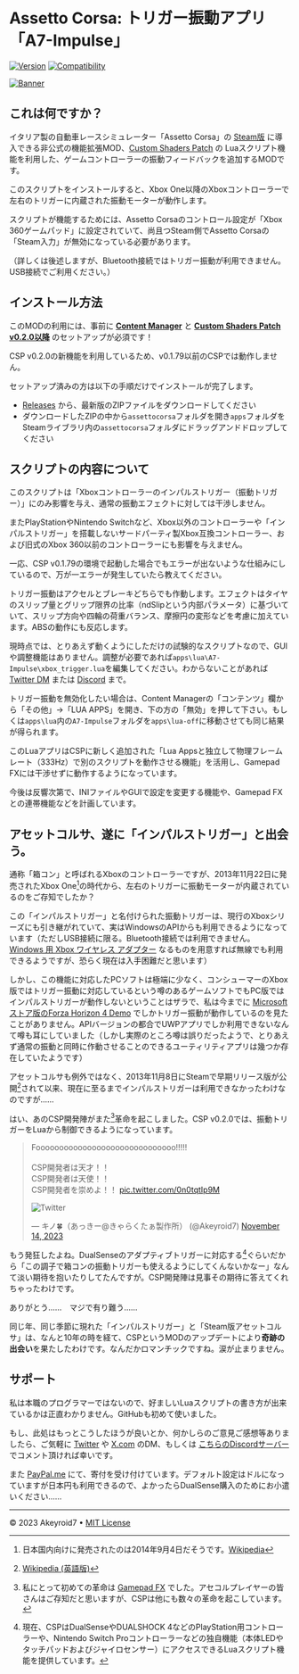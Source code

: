 # Assetto Corsa: トリガー振動アプリ「A7-Impulse」

[![Version](https://img.shields.io/badge/Version-0.0_(Experimental)-blue.svg)](https://github.com/Akeyroid7/a7-impulse/releases)
[![Compatibility](https://img.shields.io/badge/CSP-0.2.0-green.svg)](https://acstuff.ru/patch/#0.2.0)

[![Banner](https://upload.wikimedia.org/wikipedia/commons/thumb/5/5a/Xbox-One-Console-wController-FL.jpg/2560px-Xbox-One-Console-wController-FL.jpg)](https://ja.wikipedia.org/wiki/Xbox_One#/media/%E3%83%95%E3%82%A1%E3%82%A4%E3%83%AB:Xbox-One-Console-wController-FL.jpg)

## これは何ですか？

イタリア製の自動車レースシミュレーター「Assetto Corsa」の [Steam版](https://store.steampowered.com/app/244210/Assetto_Corsa/) に導入できる非公式の機能拡張MOD、[Custom Shaders Patch](https://acstuff.ru/patch/) の Luaスクリプト機能を利用した、ゲームコントローラーの振動フィードバックを追加するMODです。

このスクリプトをインストールすると、Xbox One以降のXboxコントローラーで左右のトリガーに内蔵された振動モーターが動作します。

スクリプトが機能するためには、Assetto Corsaのコントロール設定が「Xbox 360ゲームパッド」に設定されていて、尚且つSteam側でAssetto Corsaの「Steam入力」が無効になっている必要があります。

（詳しくは後述しますが、Bluetooth接続ではトリガー振動が利用できません。USB接続でご利用ください。）

## インストール方法

このMODの利用には、事前に [**Content Manager**](https://assettocorsa.club/content-manager.html) と [**Custom Shaders Patch v0.2.0以降**](https://acstuff.ru/patch/) のセットアップが必須です！

CSP v0.2.0の新機能を利用しているため、v0.1.79以前のCSPでは動作しません。

セットアップ済みの方は以下の手順だけでインストールが完了します。

+ [Releases](https://github.com/Akeyroid7/a7-impulse/releases) から、最新版のZIPファイルをダウンロードしてください
+ ダウンロードしたZIPの中から`assettocorsa`フォルダを開き`apps`フォルダをSteamライブラリ内の`assettocorsa`フォルダにドラッグアンドドロップしてください

## スクリプトの内容について

このスクリプトは「Xboxコントローラーのインパルストリガー（振動トリガー）」にのみ影響を与え、通常の振動エフェクトに対しては干渉しません。

またPlayStationやNintendo Switchなど、Xbox以外のコントローラーや「インパルストリガー」を搭載しないサードパーティ製Xbox互換コントローラー、および旧式のXbox 360以前のコントローラーにも影響を与えません。

一応、CSP v0.1.79の環境で起動した場合でもエラーが出ないような仕組みにしているので、万が一エラーが発生していたら教えてください。

トリガー振動はアクセルとブレーキどちらでも作動します。エフェクトはタイヤのスリップ量とグリップ限界の比率（ndSlipという内部パラメータ）に基づいていて、スリップ方向や四輪の荷重バランス、摩擦円の変形などを考慮に加えています。ABSの動作にも反応します。

現時点では、とりあえず動くようにしただけの試験的なスクリプトなので、GUIや調整機能はありません。調整が必要であれば`apps\lua\A7-Impulse\xbox_trigger.lua`を編集してください。わからないことがあれば [Twitter DM](https://twitter.com/messages/compose?recipient_id=843026057154318337) または [Discord](https://discord.gg/dgsVUdEyVA) まで。

トリガー振動を無効化したい場合は、Content Managerの「コンテンツ」欄から「その他」->「LUA APPS」を開き、下の方の「無効」を押して下さい。もしくは`apps\lua`内の`A7-Impulse`フォルダを`apps\lua-off`に移動させても同じ結果が得られます。

このLuaアプリはCSPに新しく追加された「Lua Appsと独立して物理フレームレート（333Hz）で別のスクリプトを動作させる機能」を活用し、Gamepad FXには干渉せずに動作するようになっています。

今後は反響次第で、INIファイルやGUIで設定を変更する機能や、Gamepad FXとの連帯機能などを計画しています。

## アセットコルサ、遂に「インパルストリガー」と出会う。

通称「箱コン」と呼ばれるXboxのコントローラーですが、2013年11月22日に発売されたXbox One[^1]の時代から、左右のトリガーに振動モーターが内蔵されているのをご存知でしたか？

この「インパルストリガー」と名付けられた振動トリガーは、現行のXboxシリーズにも引き継がれていて、実はWindowsのAPIからも利用できるようになっています（ただしUSB接続に限る。Bluetooth接続では利用できません。 [Windows 用 Xbox ワイヤレス アダプター](https://www.xbox.com/ja-JP/accessories/adapters/wireless-adapter-windows) なるものを用意すれば無線でも利用できるようですが、恐らく現在は入手困難だと思います）

しかし、この機能に対応したPCソフトは極端に少なく、コンシューマーのXbox版ではトリガー振動に対応しているという噂のあるゲームソフトでもPC版ではインパルストリガーが動作しないということはザラで、私は今までに [Microsoftストア版のForza Horizon 4 Demo](https://www.xbox.com/ja-JP/games/store/forza-horizon-4/9p8cp1l72jxs) でしかトリガー振動が動作しているのを見たことがありません。APIバージョンの都合でUWPアプリでしか利用できないなんて噂も耳にしていました（しかし実際のところ噂は誤りだったようで、とりあえず通常の振動と同時に作動させることのできるユーティリティアプリは幾つか存在していたようです）

アセットコルサも例外ではなく、2013年11月8日にSteamで早期リリース版が公開[^2]されて以来、現在に至るまでインパルストリガーは利用できなかったわけなのですが……

はい、あのCSP開発陣がまた[^3]革命を起こしました。CSP v0.2.0では、振動トリガーをLuaから制御できるようになっています。

<blockquote class="twitter-tweet"><p lang="ja" dir="ltr">Foooooooooooooooooooooooooooooo!!!!!<br><br>CSP開発者は天才！！<br>CSP開発者は天使！！<br>CSP開発者を崇めよ！！ <a href="https://t.co/0n0tqtIp9M">pic.twitter.com/0n0tqtIp9M</a>

![Twitter](https://pbs.twimg.com/media/F-4NTcPbMAAsDdc?format=png&name=small)

</p>&mdash; キノ🍀（あっきー@きゃらくたぁ製作所） (@Akeyroid7) <a href="https://twitter.com/Akeyroid7/status/1724330571026080217?ref_src=twsrc%5Etfw">November 14, 2023</a></blockquote>

もう発狂したよね。DualSenseのアダプティブトリガーに対応する[^4]ぐらいだから「この調子で箱コンの振動トリガーも使えるようにしてくんないかなー」なんて淡い期待を抱いたりしてたんですが。CSP開発陣は見事その期待に答えてくれちゃったわけです。

ありがとう……　マジで有り難う……

同じ年、同じ季節に現れた「インパルストリガー」と「Steam版アセットコルサ」は、なんと10年の時を経て、CSPというMODのアップデートにより**奇跡の出会い**を果たしたわけです。なんだかロマンチックですね。涙が止まりません。

[^1]:日本国内向けに発売されたのは2014年9月4日だそうです。[Wikipedia](https://wikipedia.org/wiki/Xbox_One)
[^2]:[Wikipedia (英語版)](https://wikipedia.org/wiki/Assetto_Corsa)
[^3]:私にとって初めての革命は [Gamepad FX](https://www.racedepartment.com/downloads/a7-assist-gamepad-fx.53941/) でした。アセコルプレイヤーの皆さんはご存知だと思いますが、CSPは他にも数々の革命を起こしています。
[^4]:現在、CSPはDualSenseやDUALSHOCK 4などのPlayStation用コントローラーや、Nintendo Switch Proコントローラーなどの独自機能（本体LEDやタッチパッドおよびジャイロセンサー）にアクセスできるLuaスクリプト機能を提供しています。

## サポート

私は本職のプログラマーではないので、好ましいLuaスクリプトの書き方が出来ているかは正直わかりません。GitHubも初めて使いました。

もし、此処はもっとこうしたほうが良いとか、何かしらのご意見ご感想等ありましたら、ご気軽に [Twitter](https://twitter.com/Akeyroid7) や [X.com](https://x.com/Akeyroid7) のDM、もしくは [こちらのDiscordサーバー](https://discord.gg/dgsVUdEyVA) でコメント頂ければ幸いです。

また [PayPal.me](https://paypal.me/Akeyroid7) にて、寄付を受け付けています。デフォルト設定はドルになっていますが日本円も利用できるので、よかったらDualSense購入のためにお小遣いください……

---

&copy; 2023 Akeyroid7 &bull; [MIT License](https://gh.io/mit)
